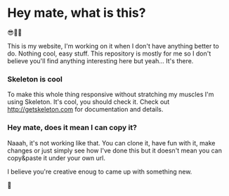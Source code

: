 # Hey mate, what is this?

😎🤔🤓

This is my website, I'm working on it when I don't have anything better to do. Nothing cool, easy stuff. 
This repository is mostly for me so I don't believe you'll find anything interesting here but yeah... It's there.

### Skeleton is cool

To make this whole thing responsive without stratching my muscles I'm using Skeleton. It's cool, you should check it.
Check out http://getskeleton.com for documentation and details.

### Hey mate, does it mean I can copy it?
Naaah, it's not working like that. You can clone it, have fun with it, make changes or just simply see how I've done this but
it doesn't mean you can copy&paste it under your own url.

I believe you're creative enoug to came up with something new.

👋
